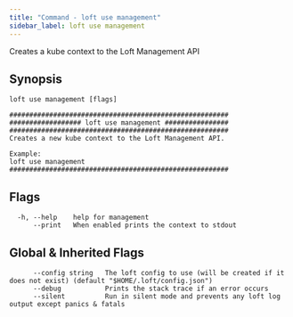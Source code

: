 ```yaml
---
title: "Command - loft use management"
sidebar_label: loft use management
---
```



Creates a kube context to the Loft Management API

## Synopsis


```
loft use management [flags]
```

```
#######################################################
################## loft use management ################
#######################################################
Creates a new kube context to the Loft Management API.

Example:
loft use management
#######################################################
```


## Flags

```
  -h, --help    help for management
      --print   When enabled prints the context to stdout
```


## Global & Inherited Flags

```
      --config string   The loft config to use (will be created if it does not exist) (default "$HOME/.loft/config.json")
      --debug           Prints the stack trace if an error occurs
      --silent          Run in silent mode and prevents any loft log output except panics & fatals
```

